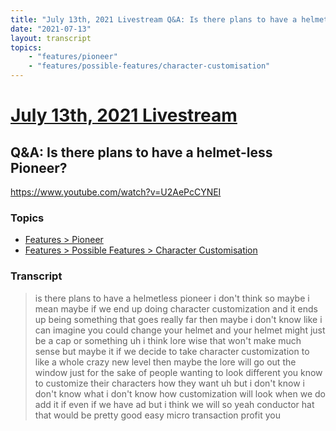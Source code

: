 ```yaml
---
title: "July 13th, 2021 Livestream Q&A: Is there plans to have a helmet-less Pioneer?"
date: "2021-07-13"
layout: transcript
topics:
    - "features/pioneer"
    - "features/possible-features/character-customisation"
---
```

# [July 13th, 2021 Livestream](../2021-07-13.md)
## Q&A: Is there plans to have a helmet-less Pioneer?
https://www.youtube.com/watch?v=U2AePcCYNEI

### Topics
* [Features > Pioneer](../topics/features/pioneer.md)
* [Features > Possible Features > Character Customisation](../topics/features/possible-features/character-customisation.md)

### Transcript

> is there plans to have a helmetless pioneer i don't think so maybe i mean maybe if we end up doing character customization and it ends up being something that goes really far then maybe i don't know like i can imagine you could change your helmet and your helmet might just be a cap or something uh i think lore wise that won't make much sense but maybe it if we decide to take character customization to like a whole crazy new level then maybe the lore will go out the window just for the sake of people wanting to look different you know to customize their characters how they want uh but i don't know i don't know what i don't know how customization will look when we do add it if even if we have ad but i think we will so yeah conductor hat that would be pretty good easy micro transaction profit you
